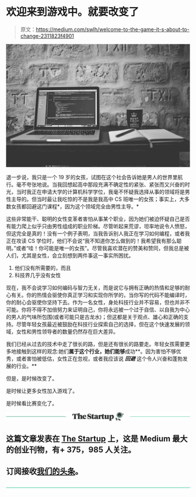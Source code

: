 # 欢迎来到游戏中。就要改变了

> 原文：<https://medium.com/swlh/welcome-to-the-game-it-s-about-to-change-2311823f4901>

![](img/14cb9812e8e58b68bb75208d75d1eac8.png)

退一步说，我只是一个 19 岁的女孩，试图在这个社会告诉她是男人的世界里航行。毫不夸张地说。当我回想起高中那段充满不确定性的紧张、紧张而又兴奋的时光，当时我正在申请大学的计算机科学学位，我毫不怀疑我选择从事的领域将是男性主导的。但当时最让我吃惊的不是我是我高中 CS 班唯一的女孩；事实上，大多数女孩都回避这门课程*，因为这个领域完全由男性主导。*

这些非常能干、聪明的女性变革者害怕从事某个职业，因为她们被迫怀疑自己是否有能力爬上似乎只由男性组成的职业阶梯。尽管听起来荒谬，坦率地说令人愤怒，但这完全是真的！没有一个例子表明，当我告诉别人我正在学习如何编程，或者我正在攻读 CS 学位时，他们不会说“我不知道你怎么做到的！我希望我有那么聪明。”或者“哇！你可能是唯一的女孩”。尽管我喜欢潜在的赞美和赞同，但我总是被人们，尤其是女性，会立刻想到两件事这一事实所困扰。

1.  他们没有所需要的，而且
2.  科技界几乎没有女性

现在，我不会说学习如何编码与智力无关，而是说它与拥有正确的热情和足够的耐心有关。你的热情会驱使你真正学习和实现你所学的，当你写的代码不能编译时，你的耐心会驱使你坚持下去。作为一名女性，身处科技行业并不容易，但也并非不可能。你将不得不加倍努力来证明自己，你将永远被一个过于自信、以自我为中心的男人的气味所包围(或者可能只是古龙水)；但这都是关于观点、雄心和正确的支持。尽管年轻女孩最近被鼓励在科技行业探索自己的选择，但在这个快速发展的领域，女性和男性领导者的数量仍然存在巨大差异。

我们已经从过去的技术中走了很长的路，但是还有很长的路要走。年轻女孩需要更多地接触到这样的观念:她们**属于这个行业，她们能够**成功**。因为害怕不够优秀，或者害怕被低估，女性正在忽视，或者我应该说 ***回避*** 这个令人兴奋和蓬勃发展的行业。**

但是，是时候改变了。

是时候让更多女性加入游戏了。

是时候看比赛变化了。

[![](img/308a8d84fb9b2fab43d66c117fcc4bb4.png)](https://medium.com/swlh)

## 这篇文章发表在 [The Startup](https://medium.com/swlh) 上，这是 Medium 最大的创业刊物，有+ 375，985 人关注。

## 订阅接收[我们的头条](http://growthsupply.com/the-startup-newsletter/)。

[![](img/b0164736ea17a63403e660de5dedf91a.png)](https://medium.com/swlh)